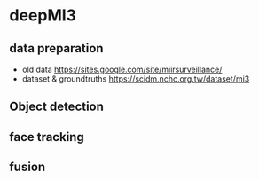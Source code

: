 # deepMI3

## data preparation
* old data
https://sites.google.com/site/miirsurveillance/
* dataset & groundtruths
https://scidm.nchc.org.tw/dataset/mi3


## Object detection

## face tracking

## fusion

